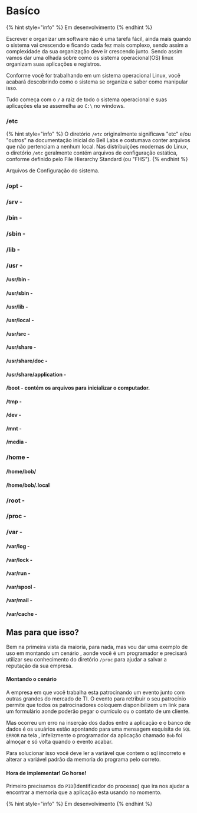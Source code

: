 # Basíco

{% hint style="info" %}
Em desenvolvimento
{% endhint %}

  Escrever e organizar um software não é uma tarefa fácil,  ainda mais quando o sistema vai crescendo e ficando cada fez mais complexo, sendo assim a complexidade da sua organização deve ir crescendo junto. Sendo assim vamos dar uma olhada sobre como os sistema operacional\(OS\) linux organizam suas aplicações e registros.

  Conforme você for trabalhando em um sistema operacional Linux, você acabará descobrindo como o sistema se organiza e saber como manipular isso.

  Tudo começa com o `/`  a raiz de todo o sistema operacional e suas aplicações ela se assemelha ao `C:\` no windows.

### /etc

{% hint style="info" %}
O diretório `/etc` originalmente significava "etc" e/ou "outros" na documentação inicial do Bell Labs e costumava conter arquivos que não pertenciam a nenhum local. Nas distribuições modernas do Linux, o diretório `/etc` geralmente contém arquivos de configuração estática, conforme definido pelo File Hierarchy Standard \(ou "FHS"\).
{% endhint %}

  Arquivos de Configuração do sistema.

### /opt - 

### /srv - 

### /bin - 

### /sbin - 

### /lib - 

### /usr - 

#### /usr/bin - 

#### /usr/sbin - 

#### /usr/lib - 

#### /usr/local - 

#### **/usr/src -**

#### **/usr/share -**

#### **/usr/share/doc -**

#### **/usr/share/application -**

#### /boot - contém os arquivos para inicializar o computador.

#### /tmp - 

#### /dev - 

#### /mnt - 

#### /media - 

### /home - 

#### /home/bob/

#### /home/bob/.local

### /root - 

### /proc - 

### /var - 

#### /var/log - 

#### /var/lock - 

#### /var/run -

#### /var/spool - 

#### /var/mail - 

#### /var/cache -

## Mas para que isso?

  Bem na primeira vista da maioria, para nada, mas vou dar uma exemplo de uso em montando um cenário , aonde você é um programador e precisará utilizar seu conhecimento do diretório `/proc` para ajudar a salvar a reputação da sua empresa.

#### Montando o cenário

  A empresa em que você trabalha esta patrocinando um evento junto com outras grandes do mercado de TI. O evento para retribuir o seu patrocínio permite que todos os patrocinadores coloquem disponibilizem um link para um formulário aonde poderão pegar o currículo ou o contato de um cliente.

  Mas ocorreu um erro na inserção dos dados entre a aplicação e o banco de dados é os usuários estão apontando para uma mensagem esquisita de `SQL ERROR` na tela , infelizmente o programador  da aplicação chamado `Bob` foi almoçar e só volta quando o evento acabar. 

  Para solucionar isso você deve ler a variável que contem o sql incorreto e alterar a variável padrão da memoria do programa pelo correto.

#### Hora de implementar! Go horse!

  Primeiro precisamos do `PID`\(Identificador do processo\) que ira nos ajudar a encontrar a memoria que a  aplicação esta usando no momento.

{% hint style="info" %}
Em desenvolvimento
{% endhint %}

